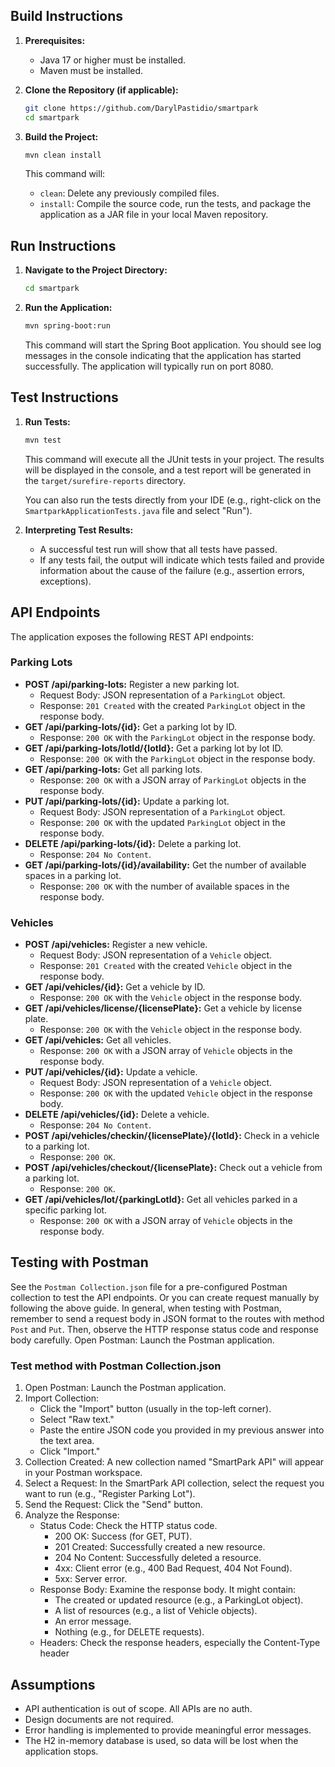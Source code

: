
## Build Instructions

1.  **Prerequisites:**
    *   Java 17 or higher must be installed.
    *   Maven must be installed.
2.  **Clone the Repository (if applicable):**

    ```bash
    git clone https://github.com/DarylPastidio/smartpark
    cd smartpark
    ```

3.  **Build the Project:**

    ```bash
    mvn clean install
    ```

    This command will:
    *   `clean`: Delete any previously compiled files.
    *   `install`: Compile the source code, run the tests, and package the application as a JAR file in your local Maven repository.

## Run Instructions

1.  **Navigate to the Project Directory:**

    ```bash
    cd smartpark
    ```

2.  **Run the Application:**

    ```bash
    mvn spring-boot:run
    ```

    This command will start the Spring Boot application. You should see log messages in the console indicating that the application has started successfully.  The application will typically run on port 8080.

## Test Instructions

1.  **Run Tests:**

    ```bash
    mvn test
    ```

    This command will execute all the JUnit tests in your project.  The results will be displayed in the console, and a test report will be generated in the `target/surefire-reports` directory.

    You can also run the tests directly from your IDE (e.g., right-click on the `SmartparkApplicationTests.java` file and select "Run").

2.  **Interpreting Test Results:**

    *   A successful test run will show that all tests have passed.
    *   If any tests fail, the output will indicate which tests failed and provide information about the cause of the failure (e.g., assertion errors, exceptions).

## API Endpoints

The application exposes the following REST API endpoints:

### Parking Lots

*   **POST /api/parking-lots:** Register a new parking lot.
    *   Request Body: JSON representation of a `ParkingLot` object.
    *   Response: `201 Created` with the created `ParkingLot` object in the response body.
*   **GET /api/parking-lots/{id}:** Get a parking lot by ID.
    *   Response: `200 OK` with the `ParkingLot` object in the response body.
*   **GET /api/parking-lots/lotId/{lotId}:** Get a parking lot by lot ID.
    *   Response: `200 OK` with the `ParkingLot` object in the response body.
*   **GET /api/parking-lots:** Get all parking lots.
    *   Response: `200 OK` with a JSON array of `ParkingLot` objects in the response body.
*   **PUT /api/parking-lots/{id}:** Update a parking lot.
    *   Request Body: JSON representation of a `ParkingLot` object.
    *   Response: `200 OK` with the updated `ParkingLot` object in the response body.
*   **DELETE /api/parking-lots/{id}:** Delete a parking lot.
    *   Response: `204 No Content`.
*   **GET /api/parking-lots/{id}/availability:** Get the number of available spaces in a parking lot.
    *   Response: `200 OK` with the number of available spaces in the response body.

### Vehicles

*   **POST /api/vehicles:** Register a new vehicle.
    *   Request Body: JSON representation of a `Vehicle` object.
    *   Response: `201 Created` with the created `Vehicle` object in the response body.
*   **GET /api/vehicles/{id}:** Get a vehicle by ID.
    *   Response: `200 OK` with the `Vehicle` object in the response body.
*   **GET /api/vehicles/license/{licensePlate}:** Get a vehicle by license plate.
    *   Response: `200 OK` with the `Vehicle` object in the response body.
*   **GET /api/vehicles:** Get all vehicles.
    *   Response: `200 OK` with a JSON array of `Vehicle` objects in the response body.
*   **PUT /api/vehicles/{id}:** Update a vehicle.
    *   Request Body: JSON representation of a `Vehicle` object.
    *   Response: `200 OK` with the updated `Vehicle` object in the response body.
*   **DELETE /api/vehicles/{id}:** Delete a vehicle.
    *   Response: `204 No Content`.
*   **POST /api/vehicles/checkin/{licensePlate}/{lotId}:** Check in a vehicle to a parking lot.
    *   Response: `200 OK`.
*   **POST /api/vehicles/checkout/{licensePlate}:** Check out a vehicle from a parking lot.
    *   Response: `200 OK`.
*   **GET /api/vehicles/lot/{parkingLotId}:** Get all vehicles parked in a specific parking lot.
    *   Response: `200 OK` with a JSON array of `Vehicle` objects in the response body.

## Testing with Postman

See the `Postman Collection.json` file for a pre-configured Postman collection to test the API endpoints. Or you can create request manually by following the above guide.
In general, when testing with Postman, remember to send a request body in JSON format to the routes with method `Post` and `Put`.
Then, observe the HTTP response status code and response body carefully.
Open Postman: Launch the Postman application.

### Test method with Postman Collection.json

1. Open Postman: Launch the Postman application.
2. Import Collection:
    * Click the "Import" button (usually in the top-left corner).
    * Select "Raw text."
    * Paste the entire JSON code you provided in my previous answer into the text area.
    * Click "Import."
3. Collection Created: A new collection named "SmartPark API" will appear in your Postman workspace.
4. Select a Request: In the SmartPark API collection, select the request you want to run (e.g., "Register Parking Lot").
5. Send the Request: Click the "Send" button.
6. Analyze the Response:
    * Status Code: Check the HTTP status code.
        * 200 OK: Success (for GET, PUT).
        * 201 Created: Successfully created a new resource.
        * 204 No Content: Successfully deleted a resource.
        * 4xx: Client error (e.g., 400 Bad Request, 404 Not Found).
        * 5xx: Server error.
    * Response Body: Examine the response body. It might contain:
        * The created or updated resource (e.g., a ParkingLot object).
        * A list of resources (e.g., a list of Vehicle objects).
        * An error message.
        * Nothing (e.g., for DELETE requests).
    * Headers: Check the response headers, especially the Content-Type header

## Assumptions

*   API authentication is out of scope. All APIs are no auth.
*   Design documents are not required.
*   Error handling is implemented to provide meaningful error messages.
*   The H2 in-memory database is used, so data will be lost when the application stops.